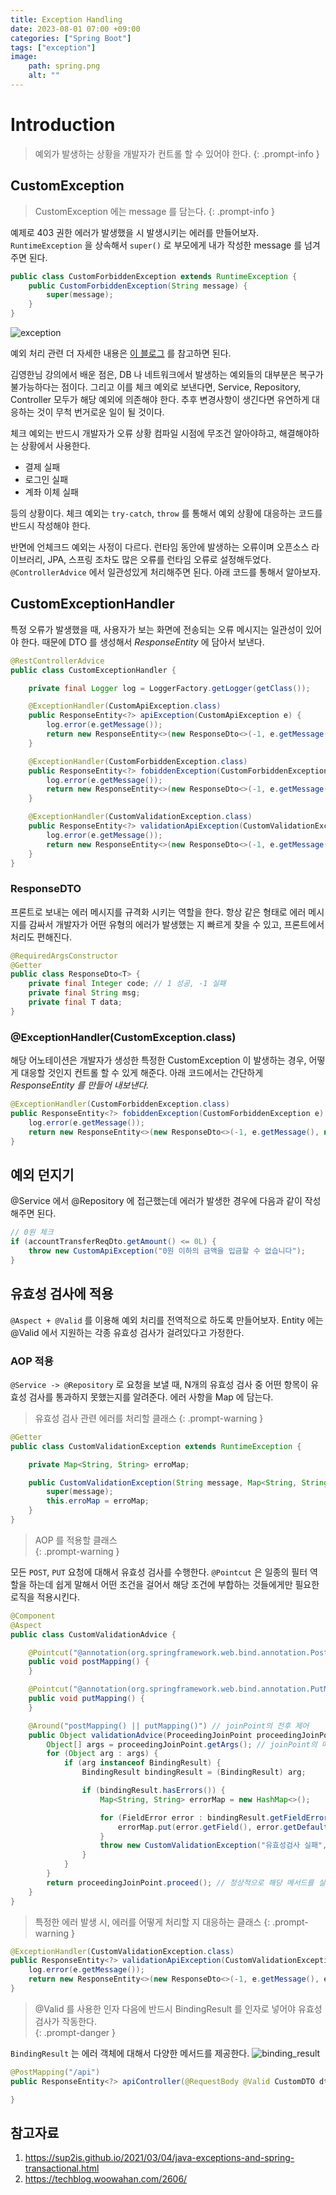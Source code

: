 ```yaml
---
title: Exception Handling
date: 2023-08-01 07:00 +09:00
categories: ["Spring Boot"]
tags: ["exception"]
image:
    path: spring.png
    alt: ""
---
```



# Introduction

> 예외가 발생하는 상황을 개발자가 컨트롤 할 수 있어야 한다.
{: .prompt-info }


## CustomException

> CustomException 에는 message 를 담는다.
{: .prompt-info }

예제로 403 권한 에러가 발생했을 시 발생시키는 에러를 만들어보자. `RuntimeException` 을 상속해서 `super()` 로 부모에게 내가 작성한 message 를 넘겨주면 된다.

```java
public class CustomForbiddenException extends RuntimeException {
    public CustomForbiddenException(String message) {
        super(message);
    }
}
```

![exception](exception.png)


예외 처리 관련 더 자세한 내용은 [이 블로그](https://sup2is.github.io/2021/03/04/java-exceptions-and-spring-transactional.html) 를 참고하면 된다. 

김영한님 강의에서 배운 점은, DB 나 네트워크에서 발생하는 예외들의 대부분은 복구가 불가능하다는 점이다. 그리고 이를 체크 예외로 보낸다면, Service, Repository, Controller 모두가 해당 예외에 의존해야 한다. 추후 변경사항이 생긴다면 유연하게 대응하는 것이 무척 번거로운 일이 될 것이다.

체크 예외는 반드시 개발자가 오류 상황 컴파일 시점에 무조건 알아야하고, 해결해야하는 상황에서 사용한다.
- 결제 실패
- 로그인 실패
- 계좌 이체 실패

등의 상황이다. 체크 예외는 `try-catch`, `throw` 를 통해서 예외 상황에 대응하는 코드를 반드시 작성해야 한다. 

반면에 언체크드 예외는 사정이 다르다. 런타임 동안에 발생하는 오류이며 오픈소스 라이브러리, JPA, 스프링 조차도 많은 오류를 런타임 오류로 설정해두었다. `@ControllerAdvice` 에서 일관성있게 처리해주면 된다. 아래 코드를 통해서 알아보자.

## CustomExceptionHandler

특정 오류가 발생했을 때, 사용자가 보는 화면에 전송되는 오류 메시지는 일관성이 있어야 한다. 때문에 DTO 를 생성해서 _ResponseEntity_ 에 담아서 보낸다.

```java
@RestControllerAdvice
public class CustomExceptionHandler {

    private final Logger log = LoggerFactory.getLogger(getClass());

    @ExceptionHandler(CustomApiException.class)
    public ResponseEntity<?> apiException(CustomApiException e) {
        log.error(e.getMessage());
        return new ResponseEntity<>(new ResponseDto<>(-1, e.getMessage(), null), HttpStatus.BAD_REQUEST);
    }

    @ExceptionHandler(CustomForbiddenException.class)
    public ResponseEntity<?> fobiddenException(CustomForbiddenException e) {
        log.error(e.getMessage());
        return new ResponseEntity<>(new ResponseDto<>(-1, e.getMessage(), null), HttpStatus.FORBIDDEN);
    }

    @ExceptionHandler(CustomValidationException.class)
    public ResponseEntity<?> validationApiException(CustomValidationException e) {
        log.error(e.getMessage());
        return new ResponseEntity<>(new ResponseDto<>(-1, e.getMessage(), e.getErroMap()), HttpStatus.BAD_REQUEST);
    }
}

```

### ResponseDTO

프론트로 보내는 에러 메시지를 규격화 시키는 역할을 한다. 항상 같은 형태로 에러 메시지를 감싸서 개발자가 어떤 유형의 에러가 발생했는 지 빠르게 찾을 수 있고, 프론트에서 처리도 편해진다.

```java
@RequiredArgsConstructor
@Getter
public class ResponseDto<T> {
    private final Integer code; // 1 성공, -1 실패
    private final String msg;
    private final T data;
}
```

### @ExceptionHandler(CustomException.class)

해당 어노테이션은 개발자가 생성한 특정한 CustomException 이 발생하는 경우, 어떻게 대응할 것인지 컨트롤 할 수 있게 해준다. 아래 코드에서는 간단하게 _ResponseEntity 를 만들어 내보낸다._

```java
@ExceptionHandler(CustomForbiddenException.class)
public ResponseEntity<?> fobiddenException(CustomForbiddenException e) {
    log.error(e.getMessage());
    return new ResponseEntity<>(new ResponseDto<>(-1, e.getMessage(), null), HttpStatus.FORBIDDEN);
}
```

## 예외 던지기

@Service 에서 @Repository 에 접근했는데 에러가 발생한 경우에 다음과 같이 작성해주면 된다.

```java
// 0원 체크
if (accountTransferReqDto.getAmount() <= 0L) {
    throw new CustomApiException("0원 이하의 금액을 입금할 수 없습니다");
}
```


## 유효성 검사에 적용

`@Aspect + @Valid` 를 이용해 예외 처리를 전역적으로 하도록 만들어보자. Entity 에는 @Valid 에서 지원하는 각종 유효성 검사가 걸려있다고 가정한다.

### AOP 적용

`@Service -> @Repository` 로 요청을 보낼 때, N개의 유효성 검사 중 어떤 항목이 유효성 검사를 통과하지 못했는지를 알려준다. 에러 사항을 Map 에 담는다.

> 유효성 검사 관련 에러를 처리할 클래스
{: .prompt-warning }

```java
@Getter
public class CustomValidationException extends RuntimeException {

    private Map<String, String> erroMap;

    public CustomValidationException(String message, Map<String, String> erroMap) {
        super(message);
        this.erroMap = erroMap;
    }
}
```

> AOP 를 적용할 클래스 <br/>
{: .prompt-warning }

모든 `POST`, `PUT` 요청에 대해서 유효성 검사를 수행한다. `@Pointcut` 은 일종의 필터 역할을 하는데 쉽게 말해서 어떤 조건을 걸어서 해당 조건에 부합하는 것들에게만 필요한 로직을 적용시킨다.




```java
@Component
@Aspect
public class CustomValidationAdvice {

    @Pointcut("@annotation(org.springframework.web.bind.annotation.PostMapping)")
    public void postMapping() {
    }

    @Pointcut("@annotation(org.springframework.web.bind.annotation.PutMapping)")
    public void putMapping() {
    }

    @Around("postMapping() || putMapping()") // joinPoint의 전후 제어
    public Object validationAdvice(ProceedingJoinPoint proceedingJoinPoint) throws Throwable {
        Object[] args = proceedingJoinPoint.getArgs(); // joinPoint의 매개변수
        for (Object arg : args) {
            if (arg instanceof BindingResult) {
                BindingResult bindingResult = (BindingResult) arg;

                if (bindingResult.hasErrors()) {
                    Map<String, String> errorMap = new HashMap<>();

                    for (FieldError error : bindingResult.getFieldErrors()) {
                        errorMap.put(error.getField(), error.getDefaultMessage());
                    }
                    throw new CustomValidationException("유효성검사 실패", errorMap);
                }
            }
        }
        return proceedingJoinPoint.proceed(); // 정상적으로 해당 메서드를 실행해라!!
    }
}

```

> 특정한 에러 발생 시, 에러를 어떻게 처리할 지 대응하는 클래스
{: .prompt-warning }


```java
@ExceptionHandler(CustomValidationException.class)
public ResponseEntity<?> validationApiException(CustomValidationException e) {
    log.error(e.getMessage());
    return new ResponseEntity<>(new ResponseDto<>(-1, e.getMessage(), e.getErroMap()), HttpStatus.BAD_REQUEST);
}
```

> @Valid 를 사용한 인자 다음에 반드시 BindingResult 를 인자로 넣어야 유효성 검사가 작동한다. <br/>
{: .prompt-danger }

`BindingResult` 는 에러 객체에 대해서 다양한 메서드를 제공한다.
![binding_result](binding_result.png) 


```java
@PostMapping("/api")
public ResponseEntity<?> apiController(@RequestBody @Valid CustomDTO dto, BindingResult bindingResult) {

}
```



## 참고자료
1. https://sup2is.github.io/2021/03/04/java-exceptions-and-spring-transactional.html
2. https://techblog.woowahan.com/2606/
